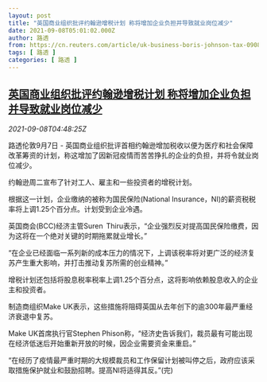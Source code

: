```yaml
---
layout: post
title: "英国商业组织批评约翰逊增税计划 称将增加企业负担并导致就业岗位减少"
date: 2021-09-08T05:01:02.000Z
author: 路透
from: https://cn.reuters.com/article/uk-business-boris-johnson-tax-0908-idCNKBS2G40AX
tags: [ 路透 ]
categories: [ 路透 ]
---
```

<!--1631077262000-->
[英国商业组织批评约翰逊增税计划 称将增加企业负担并导致就业岗位减少](https://cn.reuters.com/article/uk-business-boris-johnson-tax-0908-idCNKBS2G40AX)
------

<div>
<div><i>2021-09-08T04:48:25Z</i></div><p>路透伦敦9月7日 - 英国商业组织批评首相约翰逊增加税收以便为医疗和社会保障改革筹资的计划，称这增加了因新冠疫情而苦苦挣扎的企业的负担，并将令就业岗位减少。</p><p>约翰逊周二宣布了针对工人、雇主和一些投资者的增税计划。</p><p>根据这一计划，企业缴纳的被称为国民保险(National Insurance，NI)的薪资税税率将上调1.25个百分点。计划受到企业冷遇。</p><p>英国商会(BCC)经济主管Suren  Thiru表示，“企业强烈反对提高国民保险缴费，因为这将在一个绝对关键的时期拖累就业增长。”</p><p>“在企业已经面临一系列新的成本压力的情况下，上调该税率将对更广泛的经济复苏产生重大影响，并打击推动复苏所需的创业精神。”</p><p>增税计划还包括将股息税率税率上调1.25个百分点，这将影响依赖股息收入的企业主和投资者。</p><p>制造商组织Make UK表示，这些措施将阻碍英国从去年创下的逾300年最严重经济衰退中复苏。</p><p>Make UK首席执行官Stephen Phison称，“经济史告诉我们，裁员最有可能出现在经济低迷后开始重新开放的时候，因企业需要资金来重启。”</p><p>“在经历了疫情最严重时期的大规模裁员和工作保留计划被叫停之后，政府应该采取措施保护就业和鼓励招聘。提高NI将适得其反。”(完)</p>
</div>
